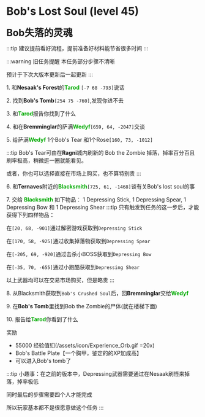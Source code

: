 # Bob's Lost Soul (level 45)
<span style="font-size: 25px;">**Bob失落的灵魂**</span>

:::tip
建议提前看好流程，提前准备好材料能节省很多时间
:::

:::warning 旧任务提醒
本任务部分步骤不清晰

预计于下次大版本更新后一起更新
:::

<span class="stage-index">1.</span> 和**Nesaak's Forest**的<font color=00AA00>**Tarod**</font> `[-7 68 -793]`说话

<span class="stage-index">2.</span> 找到**Bob's Tomb**`[254 75 -760]`,发现你进不去

<span class="stage-index">3.</span> 和<font color=00AA00>**Tarod**</font>报告你找到了什么

<span class="stage-index">4.</span> 和在**Bremminglar**的萨满<font color=00AA00>**Wedyf**</font>`[659, 64, -2047]`交谈

<span class="stage-index">5.</span> 给萨满<font color=00AA00>**Wedyf**</font> 1个Bob's Tear 和1个Rose`[160, 73, -1012]`

:::tip
Bob's Tear可由在**Ragni**城内刷新的 Bob the Zombie 掉落，掉率百分百且刷率极高，稍微逛一圈就能看见。

或者，你也可以选择直接在市场上购买，也不算特别贵
:::

<span class="stage-index">6.</span> 和**Ternaves**附近的<font color=00AA00>**Blacksmith**</font>`[725, 61, -1468]`谈有关Bob's lost soul的事

<span class="stage-index">7.</span> 交给 <font color=00AA00>**Blacksmith**</font> 如下物品： 1 Depressing Stick, 1 Depressing Spear, 1 Depressing Bow 和 1 Depressing Shear
:::tip
只有触发到任务的这一步后，才能获得下列四样物品：

在`[20, 68, -901]`通过解密游戏获取到`Depressing Stick`

在`[170, 58, -925]`通过收集掉落物获取到`Depressing Spear`

在`[-205, 69, -920]`通过击杀小BOSS获取到`Depressing Bow`

在`[-35, 70, -655]`通过小跑酷获取到`Depressing Shear`

以上武器均可以在交易市场购买，但是略贵
:::

<span class="stage-index">8.</span> 从Blacksmith获取到`Bob's Crushed Soul`后，回**Bremminglar**交给<font color=00AA00>**Wedyf**</font>

<span class="stage-index">9.</span> 在**Bob's Tomb**里找到Bob the Zombie的尸体(就在楼梯下面)

<span class="stage-index">10.</span> 报告给<font color=00AA00>**Tarod**</font>你看到了什么

奖励
+ 55000 经验值![](/assets/icon/Experience_Orb.gif =20x)
+ Bob's Battle Plate【一个胸甲，鉴定的的XP加成高】
+ 可以进入Bob's tomb了
  
:::tip
小趣事：在之前的版本中，Depressing武器需要通过在Nesaak刷怪来掉落，掉率极低

同时最后的步骤需要四个人才能完成

所以玩家基本都不是很愿意做这个任务
:::
